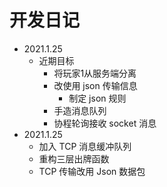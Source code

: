 # 开发日记

* 2021.1.25
  * 近期目标
    * 将玩家1从服务端分离
    * 改使用 json 传输信息
      * 制定 json 规则	
    * 手造消息队列
    * 协程轮询接收 socket 消息
* 2021.1.25
  * 加入 TCP 消息缓冲队列
  * 重构三层出牌函数
  * TCP 传输改用 Json 数据包

